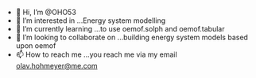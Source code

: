 - 👋 Hi, I’m @OHO53
- 👀 I’m interested in ...Energy system modelling 
- 🌱 I’m currently learning ...to use oemof.solph and oemof.tabular 
- 💞️ I’m looking to collaborate on ...building energy system models based upon oemof
- 📫 How to reach me ...you reach me via my email olav.hohmeyer@me.com

<!---
OHO53/OHO53 is a ✨ special ✨ repository because its `README.md` (this file) appears on your GitHub profile.
You can click the Preview link to take a look at your changes.
--->
